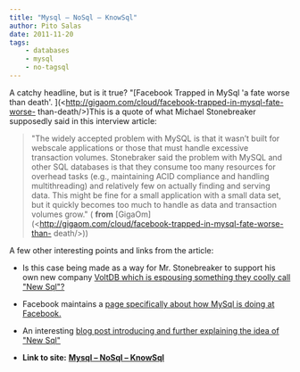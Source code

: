 ```yaml
---
title: "Mysql – NoSql – KnowSql"
author: Pito Salas
date: 2011-11-20
tags:
    - databases
    - mysql
    - no-tagsql
---
```




A catchy headline, but is it true? "[Facebook Trapped in MySql 'a fate worse
than death'. ](<http://gigaom.com/cloud/facebook-trapped-in-mysql-fate-worse-
than-death/>)This is a quote of what Michael Stonebreaker supposedly said in
this interview article:

> "The widely accepted problem with MySQL is that it wasn’t built for webscale
> applications or those that must handle excessive transaction volumes.
> Stonebraker said the problem with MySQL and other SQL databases is that they
> consume too many resources for overhead tasks (e.g., maintaining ACID
> compliance and handling multithreading) and relatively few on actually
> finding and serving data. This might be fine for a small application with a
> small data set, but it quickly becomes too much to handle as data and
> transaction volumes grow." ( **from**
> [GigaOm](<http://gigaom.com/cloud/facebook-trapped-in-mysql-fate-worse-than-
> death/>))

A few other interesting points and links from the article:

  * Is this case being made as a way for Mr. Stonebreaker to support his own new company [VoltDB which is espousing something they coolly call "New Sql"?](<http://voltdb.com/>)
  * Facebook maintains a [page specifically about how MySql is doing at Facebook.](<http://www.facebook.com/MySQLatFacebook>)
  * An interesting [blog post introducing and further explaining the idea of "New Sql"](<http://blogs.the451group.com/information_management/2011/04/06/what-we-talk-about-when-we-talk-about-newsql/>)


* **Link to site:** **[Mysql – NoSql – KnowSql](None)**

